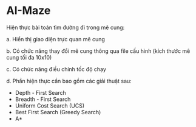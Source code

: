 # AI-Maze
Hiện thực bài toán tìm đường đi trong mê cung:

a. Hiển thị giao diện trực quan mê cung

b. Có chức năng thay đổi mê cung thông qua file cấu hình (kích thước mê cung tối đa 10x10)

c. Có chức năng điều chỉnh tốc độ chạy

d. Phần hiện thực cần bao gồm các giải thuật sau:
- Depth - First Search
- Breadth - First Search
- Uniform Cost Search (UCS)
- Best First Search (Greedy Search)
- A*
